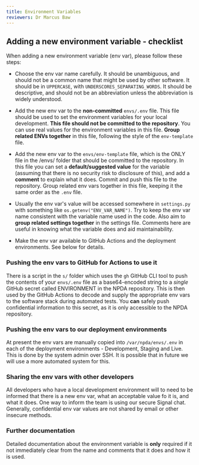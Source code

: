 ```yaml
---
title: Environment Variables
reviewers: Dr Marcus Baw
---
```


## Adding a new environment variable - checklist

When adding a new environment variable (env var), please follow these steps:

* Choose the env var name carefully. It should be unambiguous, and should not be a common name that might be used by other software. It should be in  `UPPERCASE`, with `UNDERSCORES_SEPARATING_WORDS`. It should be descriptive, and should not be an abbreviation unless the abbreviation is widely understood.

* Add the new env var to the **non-committed** `envs/.env` file. This file should be used to set the environment variables for your local development. **This file should not be committed to the repository**. You can use real values for the environment variables in this file. **Group related ENVs together** in this file, following the style of the `env-template` file.

* Add the new env var to the `envs/env-template` file, which is the ONLY file in the /envs/ folder that should be committed to the repository. In this file you can set a **default/suggested value** for the variable (assuming that there is no security risk to disclosure of this), and add a **comment** to explain what it does. Commit and push this file to the repository. Group related env vars together in this file, keeping it the same order as the `.env` file.

* Usually the env var's value will be accessed somewhere in `settings.py` with something like `os.getenv("ENV_VAR_NAME")`. Try to keep the env var name consistent with the variable name used in the code. Also aim to **group related settings together** in the settings file. Comments here are useful in knowing what the variable does and aid maintainability.

* Make the env var available to GitHub Actions and the deployment environments. See below for details.

### Pushing the env vars to GitHub for Actions to use it

There is a script in the `s/` folder which uses the `gh` GitHub CLI tool to push the contents of your `envs/.env` file as a base64-encoded string to a *single* GitHub secret called ENVIRONMENT in the NPDA repository. This is then used by the GitHub Actions to decode and supply the appropriate env vars to the software stack during automated tests. You **can** safely push confidential information to this secret, as it is only accessible to the NPDA repository.

### Pushing the env vars to our deployment environments

At present the env vars are manually copied into `/var/npda/envs/.env` in each of the deployment environments - Development, Staging and Live. This is done by the system admin over SSH. It is possible that in future we will use a more automated system for this.

### Sharing the env vars with other developers

All developers who have a local development environment will to need to be informed that there is a new env var, what an acceptable value fo it is, and what it does. One way to inform the team is using our secure Signal chat. Generally, confidential env var values are not shared by email or other insecure methods.

### Further documentation

Detailed documentation about the environment variable is **only** required if it not immediately clear from the name and comments that it does and how it is used.
